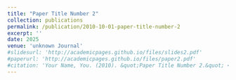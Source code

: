 ```yaml
---
title: "Paper Title Number 2"
collection: publications
permalink: /publication/2010-10-01-paper-title-number-2
excerpt: ''
date: 2025
venue: 'unknown Journal'
#slidesurl: 'http://academicpages.github.io/files/slides2.pdf'
#paperurl: 'http://academicpages.github.io/files/paper2.pdf'
#citation: 'Your Name, You. (2010). &quot;Paper Title Number 2.&quot; <i>Journal 1</i>. 1(2).'
---
```

